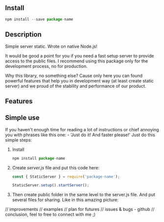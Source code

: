 ## Install

```jsx
npm install --save package-name
```

## Description

   Simple server static. Wrote on native Node.js!
   
   It would be good a point for you if you need a fast setup server to provide access to the public files. I recommend using this package only for the development process, no for production.

   Why this library, no something else? Cause only here you can found powerful features that help you in development way (at least create static server) and we proud of the stability and performance of our product.

## Features

## Simple use

   If you haven't enough time for reading a lot of instructions or chief annoying you with phrases like this one: - 'Just do it! And faster please!' Just do this simple steps:

1. Install

    ```jsx
    npm install package-name
    ```

2. Create *server.js* file and put this code here:

    ```jsx
    const { StaticServer } = require('package-name');

    StaticServer.setup().startServer();
    ```

3. Then create public folder in the same level to the server.js file. And put several files for sharing. Like in this amazing picture:

// improvements
// examples
// plan for futures
// issues & bugs - github
// conclusion, feel to free to connect with me ;)

